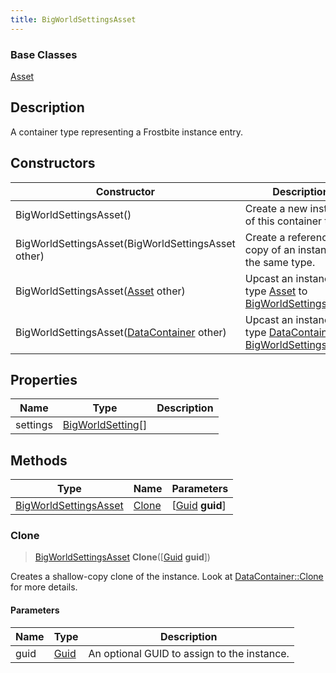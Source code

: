 ```yaml
---
title: BigWorldSettingsAsset
---
```

### Base Classes

[Asset](Asset)

## Description

A container type representing a Frostbite instance entry.

## Constructors

| Constructor                                                                      | Description                                                                                                                       |
| -------------------------------------------------------------------------------- | --------------------------------------------------------------------------------------------------------------------------------- |
| BigWorldSettingsAsset()                                                          | Create a new instance of this container type.                                                                                     |
| BigWorldSettingsAsset(BigWorldSettingsAsset other)                               | Create a reference copy of an instance of the same type.                                                                          |
| BigWorldSettingsAsset([Asset](Asset) other)                                      | Upcast an instance of type [Asset](Asset) to [BigWorldSettingsAsset](BigWorldSettingsAsset).                                      |
| BigWorldSettingsAsset([DataContainer](/vext/ref/shared/class/datacontainer) other) | Upcast an instance of type [DataContainer](/vext/ref/shared/class/datacontainer) to [BigWorldSettingsAsset](BigWorldSettingsAsset). |

## Properties

| Name     | Type                                   | Description |
| -------- | -------------------------------------- | ----------- |
| settings | [BigWorldSetting](BigWorldSetting)\[\] |             |

## Methods

| Type                                           | Name            | Parameters                                     |
| ---------------------------------------------- | --------------- | ---------------------------------------------- |
| [BigWorldSettingsAsset](BigWorldSettingsAsset) | [Clone](#clone) | \[[Guid](/vext/ref/shared/class/guid) **guid**\] |

### Clone

> [BigWorldSettingsAsset](BigWorldSettingsAsset) **Clone**(\[[Guid](/vext/ref/shared/class/guid) **guid**\])

Creates a shallow-copy clone of the instance. Look at [DataContainer::Clone](/vext/ref/shared/class/datacontainer#clone) for more details.

#### Parameters

| Name | Type         | Description                                 |
| ---- | ------------ | ------------------------------------------- |
| guid | [Guid](Guid) | An optional GUID to assign to the instance. |
